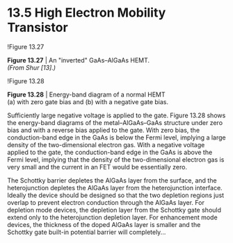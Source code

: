 # 13.5 High Electron Mobility Transistor

!Figure 13.27

**Figure 13.27** | An "inverted" GaAs–AlGaAs HEMT.  
*(From Shur [13].)*

!Figure 13.28

**Figure 13.28** | Energy-band diagram of a normal HEMT  
(a) with zero gate bias and (b) with a negative gate bias.

Sufficiently large negative voltage is applied to the gate. Figure 13.28 shows the energy-band diagrams of the metal–AlGaAs–GaAs structure under zero bias and with a reverse bias applied to the gate. With zero bias, the conduction-band edge in the GaAs is below the Fermi level, implying a large density of the two-dimensional electron gas. With a negative voltage applied to the gate, the conduction-band edge in the GaAs is above the Fermi level, implying that the density of the two-dimensional electron gas is very small and the current in an FET would be essentially zero.

The Schottky barrier depletes the AlGaAs layer from the surface, and the heterojunction depletes the AlGaAs layer from the heterojunction interface. Ideally the device should be designed so that the two depletion regions just overlap to prevent electron conduction through the AlGaAs layer. For depletion mode devices, the depletion layer from the Schottky gate should extend only to the heterojunction depletion layer. For enhancement mode devices, the thickness of the doped AlGaAs layer is smaller and the Schottky gate built-in potential barrier will completely...